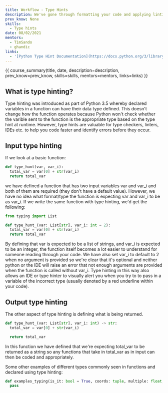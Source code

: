 ```yaml
---
title: Workflow - Type Hints
description: We've gone through formatting your code and applying linting to detect errors throughout your code, in this section we'll cover off type hinting and how it can be useful to futher improve the readability of your code.
prev_know: None
skills:
  - Type hints
date: 08/02/2021
mentors: 
  - TimSando
  - ghandic
links:
  - '[Python Type Hint Documentation](https://docs.python.org/3/library/typing.html){target=_blank}'
---
```


{{ course_summary(title, date, description=description, prev_know=prev_know, skills=skills, mentors=mentors, links=links) }}

## What is type hinting?

Type hinting was introduced as part of Python 3.5 whereby declared variables in a function can have their data type defined. This doesn't change how the function operates because Python won't check whether the varible sent to the function is the appropriate type based on the type hint at runtime. However, type hints are valuable for type checkers, linters, IDEs etc. to help you code faster and identify errors before they occur.

## Input type hinting

If we look at a basic function:

```python
def type_hunt(var, var_i):
  total_var = var[0] + str(var_i)
  return total_var
```

we have defined a function that has two input variables var and var_i and both of them are required (they don't have a default value). However, we have no idea what format/type the function is expecting var and var_i to be as var_i. If we write the same function with type hinting, we'd get the following:

```python
from typing import List

def type_hunt_(var: List[str], var_i: int = 2):
  total_var = var[0] + str(var_i)
  return total_var
```

By defining that var is expected to be a list of strings, and var_i is expected to be an integer, the function itself becomes a lot easier to understand for someone reading through your code. We have also set var_i to default to 2 when no argument is provided so we're clear that it's optional and neither python or the IDE will raise an error that not enough arguments are provided when the function is called without var_i.
Type hinting in this way also allows an IDE or type hinter to visually alert you when you try to to pass in a variable of the incorrect type (usually denoted by a red underline within your code).

## Output type hinting

The other aspect of type hinting is defining what is being returned.

```python
def type_hunt_(var: List[str], var_i: int) -> str:
  total_var = var[0] + str(var_i)

  return total_var
```

In this function we have defined that we're expecting total_var to be returned as a string so any functions that take in total_var as in input can then be coded and appropriately.

Some other examples of different types commonly seen in functions and declared using type hinting:

```python
def examples_typing(is_it: bool = True, coords: tuple, multiple: float, options: list, option_info: dict) -> float:
  pass
```